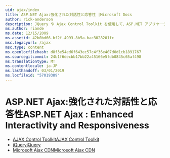 ```yaml
---
uid: ajax/index
title: ASP.NET Ajax:強化された対話性と応答性 |Microsoft Docs
author: rick-anderson
description: JQuery や Ajax Control Toolkit を使用して、ASP.NET アプリケーションに Ajax 機能を追加します。 Micro 使用して、Ajax アプリケーションのパフォーマンスが向上してください.
ms.author: riande
ms.date: 12/15/2009
ms.assetid: 42b0bd66-bf2f-4993-8b5a-bac3028201fc
msc.legacyurl: /ajax
msc.type: content
ms.openlocfilehash: d8f3e54ed6f643ec57c4f36e407d0d1cb1891767
ms.sourcegitcommit: 24b1f6decbb17bb22a45166e5fdb0845c65af498
ms.translationtype: MT
ms.contentlocale: ja-JP
ms.lasthandoff: 03/01/2019
ms.locfileid: "57019389"
---
```

<a name="aspnet-ajax--enhanced-interactivity-and-responsiveness"></a><span data-ttu-id="9d2c7-104">ASP.NET Ajax:強化された対話性と応答性</span><span class="sxs-lookup"><span data-stu-id="9d2c7-104">ASP.NET Ajax : Enhanced Interactivity and Responsiveness</span></span>
====================
- [<span data-ttu-id="9d2c7-105">AJAX Control Toolkit</span><span class="sxs-lookup"><span data-stu-id="9d2c7-105">AJAX Control Toolkit</span></span>](https://go.devexpress.com/AjaxControlToolkit_ASP_Resources_ASP_AJAX_Index.aspx)
- [<span data-ttu-id="9d2c7-106">jQuery</span><span class="sxs-lookup"><span data-stu-id="9d2c7-106">jQuery</span></span>](http://jquery.com/)
- [<span data-ttu-id="9d2c7-107">Microsoft Ajax CDN</span><span class="sxs-lookup"><span data-stu-id="9d2c7-107">Microsoft Ajax CDN</span></span>](cdn/overview.md)
